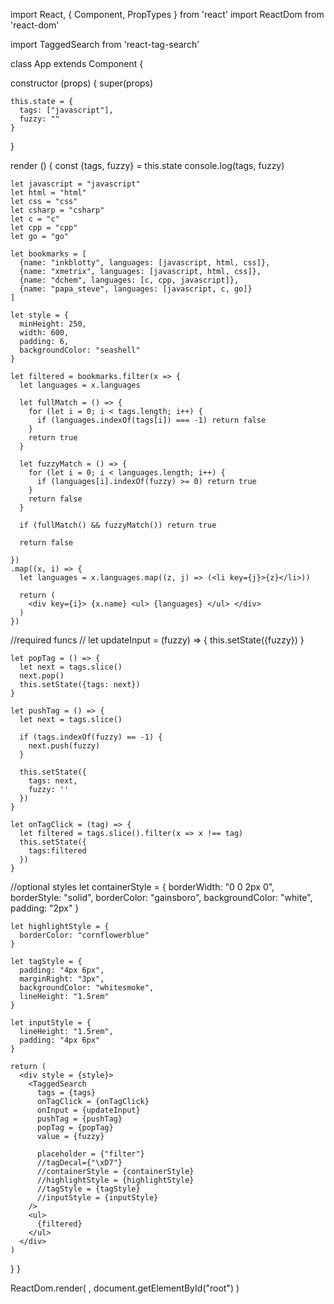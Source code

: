 import React, { Component, PropTypes } from 'react'
import ReactDom from 'react-dom'

import TaggedSearch from 'react-tag-search'

class App extends Component {

  constructor (props) {
    super(props)

    this.state = {
      tags: ["javascript"],
      fuzzy: ""
    }
  }

  render () {
    const {tags, fuzzy} = this.state
    console.log(tags, fuzzy)

    let javascript = "javascript"
    let html = "html"
    let css = "css"
    let csharp = "csharp"
    let c = "c"
    let cpp = "cpp"
    let go = "go"

    let bookmarks = [
      {name: "inkblotty", languages: [javascript, html, css]},
      {name: "xmetrix", languages: [javascript, html, css]},
      {name: "dchem", languages: [c, cpp, javascript]},
      {name: "papa_steve", languages: [javascript, c, go]}
    ]

    let style = {
      minHeight: 250,
      width: 600,
      padding: 6,
      backgroundColor: "seashell"
    }

    let filtered = bookmarks.filter(x => {
      let languages = x.languages

      let fullMatch = () => {
        for (let i = 0; i < tags.length; i++) {
          if (languages.indexOf(tags[i]) === -1) return false
        }
        return true 
      }
      
      let fuzzyMatch = () => {
        for (let i = 0; i < languages.length; i++) {
          if (languages[i].indexOf(fuzzy) >= 0) return true
        }
        return false
      }

      if (fullMatch() && fuzzyMatch()) return true

      return false

    })
    .map((x, i) => {
      let languages = x.languages.map((z, j) => (<li key={j}>{z}</li>)) 

      return (
        <div key={i}> {x.name} <ul> {languages} </ul> </div>
      )
    })

//required funcs
//
    let updateInput = (fuzzy) => {
      this.setState({fuzzy})
    }

    let popTag = () => {
      let next = tags.slice()
      next.pop()
      this.setState({tags: next}) 
    }

    let pushTag = () => {
      let next = tags.slice()

      if (tags.indexOf(fuzzy) == -1) {
        next.push(fuzzy)
      }

      this.setState({
        tags: next,
        fuzzy: ''
      })
    }

    let onTagClick = (tag) => {
      let filtered = tags.slice().filter(x => x !== tag)
      this.setState({
        tags:filtered
      })
    }

//optional styles
    let containerStyle = {
      borderWidth: "0 0 2px 0",
      borderStyle: "solid",
      borderColor: "gainsboro",
      backgroundColor: "white",
      padding: "2px"
    }

    let highlightStyle = {
      borderColor: "cornflowerblue"
    }

    let tagStyle = {
      padding: "4px 6px",
      marginRight: "3px",
      backgroundColor: "whitesmoke",
      lineHeight: "1.5rem"
    }

    let inputStyle = {
      lineHeight: "1.5rem",
      padding: "4px 6px"
    }

    return (
      <div style = {style}>
        <TaggedSearch 
          tags = {tags} 
          onTagClick = {onTagClick}
          onInput = {updateInput} 
          pushTag = {pushTag}
          popTag = {popTag}
          value = {fuzzy}

          placeholder = {"filter"}
          //tagDecal={"\xD7"}
          //containerStyle = {containerStyle}
          //highlightStyle = {highlightStyle}
          //tagStyle = {tagStyle}
          //inputStyle = {inputStyle}
        />
        <ul>
          {filtered}
        </ul>
      </div>
    )
  }
}

ReactDom.render(
  <App/>, document.getElementById("root")
)

